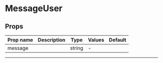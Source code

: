 # MessageUser

## Props

| Prop name | Description | Type   | Values | Default |
| --------- | ----------- | ------ | ------ | ------- |
| message   |             | string | -      |         |

---
